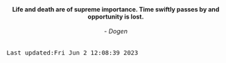 
<div align="center"><b><span>Life and death are of supreme importance. Time swiftly passes by and opportunity is lost.</span></b><br><br><i> - Dogen</i></div>
<br><br><kbd>Last updated:Fri Jun  2 12:08:39 2023</kbd>
